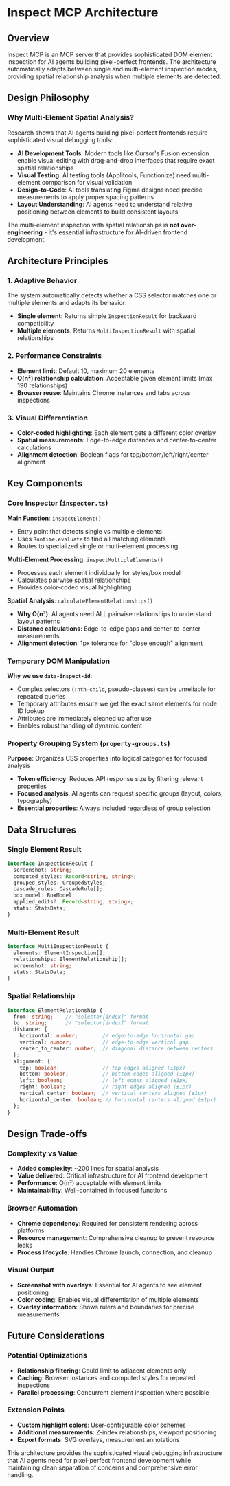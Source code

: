 # Inspect MCP Architecture

## Overview

Inspect MCP is an MCP server that provides sophisticated DOM element inspection for AI agents building pixel-perfect frontends. The architecture automatically adapts between single and multi-element inspection modes, providing spatial relationship analysis when multiple elements are detected.

## Design Philosophy

### Why Multi-Element Spatial Analysis?

Research shows that AI agents building pixel-perfect frontends require sophisticated visual debugging tools:

- **AI Development Tools**: Modern tools like Cursor's Fusion extension enable visual editing with drag-and-drop interfaces that require exact spatial relationships
- **Visual Testing**: AI testing tools (Applitools, Functionize) need multi-element comparison for visual validation
- **Design-to-Code**: AI tools translating Figma designs need precise measurements to apply proper spacing patterns
- **Layout Understanding**: AI agents need to understand relative positioning between elements to build consistent layouts

The multi-element inspection with spatial relationships is **not over-engineering** - it's essential infrastructure for AI-driven frontend development.

## Architecture Principles

### 1. Adaptive Behavior
The system automatically detects whether a CSS selector matches one or multiple elements and adapts its behavior:
- **Single element**: Returns simple `InspectionResult` for backward compatibility
- **Multiple elements**: Returns `MultiInspectionResult` with spatial relationships

### 2. Performance Constraints
- **Element limit**: Default 10, maximum 20 elements
- **O(n²) relationship calculation**: Acceptable given element limits (max 190 relationships)
- **Browser reuse**: Maintains Chrome instances and tabs across inspections

### 3. Visual Differentiation
- **Color-coded highlighting**: Each element gets a different color overlay
- **Spatial measurements**: Edge-to-edge distances and center-to-center calculations
- **Alignment detection**: Boolean flags for top/bottom/left/right/center alignment

## Key Components

### Core Inspector (`inspector.ts`)

**Main Function**: `inspectElement()`
- Entry point that detects single vs multiple elements
- Uses `Runtime.evaluate` to find all matching elements
- Routes to specialized single or multi-element processing

**Multi-Element Processing**: `inspectMultipleElements()`
- Processes each element individually for styles/box model
- Calculates pairwise spatial relationships
- Provides color-coded visual highlighting

**Spatial Analysis**: `calculateElementRelationships()`
- **Why O(n²)**: AI agents need ALL pairwise relationships to understand layout patterns
- **Distance calculations**: Edge-to-edge gaps and center-to-center measurements
- **Alignment detection**: 1px tolerance for "close enough" alignment

### Temporary DOM Manipulation

**Why we use `data-inspect-id`**:
- Complex selectors (`:nth-child`, pseudo-classes) can be unreliable for repeated queries
- Temporary attributes ensure we get the exact same elements for node ID lookup
- Attributes are immediately cleaned up after use
- Enables robust handling of dynamic content

### Property Grouping System (`property-groups.ts`)

**Purpose**: Organizes CSS properties into logical categories for focused analysis
- **Token efficiency**: Reduces API response size by filtering relevant properties
- **Focused analysis**: AI agents can request specific groups (layout, colors, typography)
- **Essential properties**: Always included regardless of group selection

## Data Structures

### Single Element Result
```typescript
interface InspectionResult {
  screenshot: string;
  computed_styles: Record<string, string>;
  grouped_styles: GroupedStyles;
  cascade_rules: CascadeRule[];
  box_model: BoxModel;
  applied_edits?: Record<string, string>;
  stats: StatsData;
}
```

### Multi-Element Result
```typescript
interface MultiInspectionResult {
  elements: ElementInspection[];
  relationships: ElementRelationship[];
  screenshot: string;
  stats: StatsData;
}
```

### Spatial Relationship
```typescript
interface ElementRelationship {
  from: string;    // "selector[index]" format
  to: string;      // "selector[index]" format
  distance: {
    horizontal: number;        // edge-to-edge horizontal gap
    vertical: number;          // edge-to-edge vertical gap
    center_to_center: number;  // diagonal distance between centers
  };
  alignment: {
    top: boolean;              // top edges aligned (±1px)
    bottom: boolean;           // bottom edges aligned (±1px)
    left: boolean;             // left edges aligned (±1px)
    right: boolean;            // right edges aligned (±1px)
    vertical_center: boolean;  // vertical centers aligned (±1px)
    horizontal_center: boolean; // horizontal centers aligned (±1px)
  };
}
```

## Design Trade-offs

### Complexity vs Value
- **Added complexity**: ~200 lines for spatial analysis
- **Value delivered**: Critical infrastructure for AI frontend development
- **Performance**: O(n²) acceptable with element limits
- **Maintainability**: Well-contained in focused functions

### Browser Automation
- **Chrome dependency**: Required for consistent rendering across platforms
- **Resource management**: Comprehensive cleanup to prevent resource leaks
- **Process lifecycle**: Handles Chrome launch, connection, and cleanup

### Visual Output
- **Screenshot with overlays**: Essential for AI agents to see element positioning
- **Color coding**: Enables visual differentiation of multiple elements
- **Overlay information**: Shows rulers and boundaries for precise measurements

## Future Considerations

### Potential Optimizations
- **Relationship filtering**: Could limit to adjacent elements only
- **Caching**: Browser instances and computed styles for repeated inspections
- **Parallel processing**: Concurrent element inspection where possible

### Extension Points
- **Custom highlight colors**: User-configurable color schemes
- **Additional measurements**: Z-index relationships, viewport positioning
- **Export formats**: SVG overlays, measurement annotations

This architecture provides the sophisticated visual debugging infrastructure that AI agents need for pixel-perfect frontend development while maintaining clean separation of concerns and comprehensive error handling.